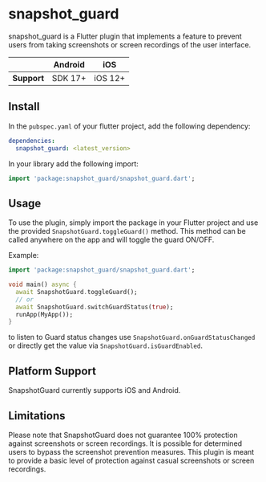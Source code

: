 

# snapshot_guard
snapshot_guard is a Flutter plugin that implements a feature to prevent users from taking screenshots or screen recordings of the user interface.


|             | Android | iOS    |
|-------------|---------|--------|
| **Support** | SDK 17+ | iOS 12+ |

## Install

In the `pubspec.yaml` of your flutter project, add the following dependency:

```yaml
dependencies:
  snapshot_guard: <latest_version>
```

In your library add the following import:

```dart
import 'package:snapshot_guard/snapshot_guard.dart';
```


## Usage
To use the plugin, simply import the package in your Flutter project and use the provided `SnapshotGuard.toggleGuard()` method. This method can be called anywhere on the app and will toggle the guard ON/OFF.

Example:

```dart
import 'package:snapshot_guard/snapshot_guard.dart';

void main() async {
  await SnapshotGuard.toggleGuard();
  // or 
  await SnapshotGuard.switchGuardStatus(true);
  runApp(MyApp());
}
```
to listen to Guard status changes use `SnapshotGuard.onGuardStatusChanged` or directly get the value via `SnapshotGuard.isGuardEnabled`.

## Platform Support
SnapshotGuard currently supports iOS and Android.

## Limitations
Please note that SnapshotGuard does not guarantee 100% protection against screenshots or screen recordings. It is possible for determined users to bypass the screenshot prevention measures. This plugin is meant to provide a basic level of protection against casual screenshots or screen recordings.



